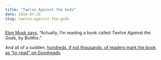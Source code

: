 ```yaml
---
title: "Twelve Against the Gods"
date: 2016-07-29
slug: twelve-against-the-gods
---
```

[Elon Musk says](http://mashable.com/2016/07/28/musk-reading-list/?utm_cid=mash-com-fb-main-link#jhK78uaFBqqa), “Actually, I’m reading a book called _Twelve Against the Gods_, by Bolitho.”

And all of a sudden, [hundreds, if not thousands, of readers mark the book as “to-read” on Goodreads](https://www.goodreads.com/book/show/8390313-twelve-against-the-gods).